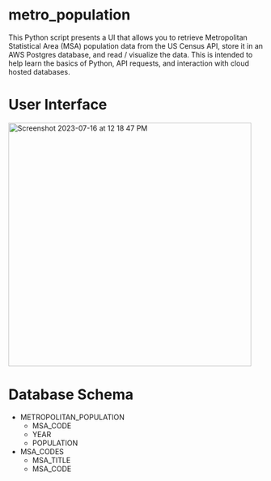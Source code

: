 # metro_population
This Python script presents a UI that allows you to retrieve Metropolitan Statistical Area (MSA) population data from the US Census API, store it in an AWS Postgres database, and read / visualize the data.  This is intended to help learn the basics of Python, API requests, and interaction with cloud hosted databases.

# User Interface
<img width="480" alt="Screenshot 2023-07-16 at 12 18 47 PM" src="https://github.com/Data4Stephen/metro_population/assets/139660501/27b1e5a8-714f-4266-9873-41877cdcb572">


# Database Schema
* METROPOLITAN_POPULATION
  * MSA_CODE
  * YEAR
  * POPULATION
* MSA_CODES
  * MSA_TITLE
  * MSA_CODE 
